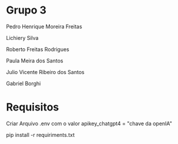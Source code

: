# Grupo 3
Pedro Henrique Moreira Freitas

Lichiery Silva

Roberto Freitas Rodrigues

Paula Meira dos Santos

Julio Vicente Ribeiro dos Santos

Gabriel Borghi

# Requisitos
Criar Arquivo .env com o valor apikey_chatgpt4 = "chave da openIA"

pip install -r requiriments.txt
